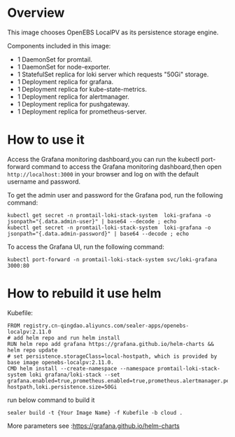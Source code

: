 # Overview

This image chooses OpenEBS LocalPV as its persistence storage engine.

Components included in this image:

* 1 DaemonSet for promtail.
* 1 DaemonSet for node-exporter.
* 1 StatefulSet replica for loki server which requests "50Gi" storage.
* 1 Deployment replica for grafana.
* 1 Deployment replica for kube-state-metrics.
* 1 Deployment replica for alertmanager.
* 1 Deployment replica for pushgateway.
* 1 Deployment replica for prometheus-server.

# How to use it

Access the Grafana monitoring dashboard,you can run the kubectl port-forward command to access the Grafana monitoring
dashboard,then open `http://localhost:3000` in your browser and log on with the default username and password.

To get the admin user and password for the Grafana pod, run the following command:

```shell
kubectl get secret -n promtail-loki-stack-system  loki-grafana -o jsonpath="{.data.admin-user}" | base64 --decode ; echo
kubectl get secret -n promtail-loki-stack-system  loki-grafana -o jsonpath="{.data.admin-password}" | base64 --decode ; echo
```

To access the Grafana UI, run the following command:

`kubectl port-forward -n promtail-loki-stack-system svc/loki-grafana 3000:80`

# How to rebuild it use helm

Kubefile:

```shell
FROM registry.cn-qingdao.aliyuncs.com/sealer-apps/openebs-localpv:2.11.0
# add helm repo and run helm install
RUN helm repo add grafana https://grafana.github.io/helm-charts && helm repo update
# set persistence.storageClass=local-hostpath, which is provided by base image openebs-localpv:2.11.0.
CMD helm install --create-namespace --namespace promtail-loki-stack-system loki grafana/loki-stack --set grafana.enabled=true,prometheus.enabled=true,prometheus.alertmanager.persistentVolume.enabled=false,prometheus.server.persistentVolume.enabled=false,loki.persistence.enabled=true,loki.persistence.storageClassName=local-hostpath,loki.persistence.size=50Gi
```

run below command to build it

```shell
sealer build -t {Your Image Name} -f Kubefile -b cloud .
```

More parameters see :https://grafana.github.io/helm-charts